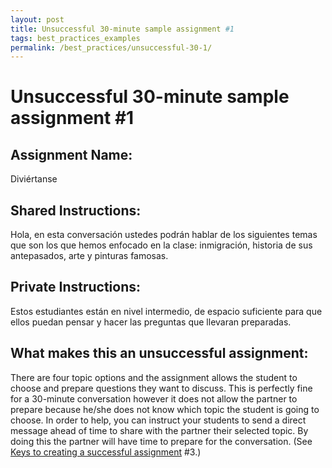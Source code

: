 ```yaml
---
layout: post
title: Unsuccessful 30-minute sample assignment #1
tags: best_practices_examples
permalink: /best_practices/unsuccessful-30-1/
---
```


# Unsuccessful 30-minute sample assignment #1

## Assignment Name: 
Diviértanse 

## Shared Instructions: 
Hola, en esta conversación ustedes podrán hablar de los siguientes temas que son los que hemos enfocado en la clase: inmigración, historia de sus antepasados, arte y pinturas famosas.

## Private Instructions: 
Estos estudiantes están en nivel intermedio, de espacio suficiente para que ellos puedan pensar y hacer las preguntas que llevaran preparadas.

## What makes this an unsuccessful assignment:
There are four topic options and the assignment allows the student to choose and prepare questions they want to discuss. This is perfectly fine for a 30-minute conversation however it does not allow the partner to prepare because he/she does not know which topic the student is going to choose. In order to help, you can instruct your students to send a direct message ahead of time to share with the partner their selected topic. By doing this the partner will have time to prepare for the conversation. (See [Keys to creating a successful assignment](/best_practices/keys-to-a-successful-assignment/) #3.)